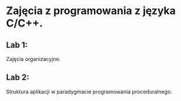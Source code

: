 # Zajęcia z programowania z języka C/C++.
## Lab 1:
Zajęcia organizacyjne.
## Lab 2:
Struktura aplikacji w paradygmacie programowania proceduralnego.